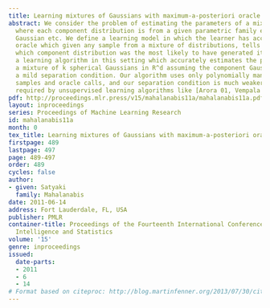 ```yaml
---
title: Learning mixtures of Gaussians with maximum-a-posteriori oracle
abstract: We consider the problem of estimating the parameters of a mixture of distributions,
  where each component distribution is from a given parametric family e.g. exponential,
  Gaussian etc. We define a learning model in which the learner has access to a “maximum-a-posteriori”
  oracle which given any sample from a mixture of distributions, tells the learner
  which component distribution was the most likely to have generated it. We describe
  a learning algorithm in this setting which accurately estimates the parameters of
  a mixture of k spherical Gaussians in R^d assuming the component Gaussians satisfy
  a mild separation condition. Our algorithm uses only polynomially many (in d, k)
  samples and oracle calls, and our separation condition is much weaker than those
  required by unsupervised learning algorithms like [Arora 01, Vempala 02]. [pdf]
pdf: http://proceedings.mlr.press/v15/mahalanabis11a/mahalanabis11a.pdf
layout: inproceedings
series: Proceedings of Machine Learning Research
id: mahalanabis11a
month: 0
tex_title: Learning mixtures of Gaussians with maximum-a-posteriori oracle
firstpage: 489
lastpage: 497
page: 489-497
order: 489
cycles: false
author:
- given: Satyaki
  family: Mahalanabis
date: 2011-06-14
address: Fort Lauderdale, FL, USA
publisher: PMLR
container-title: Proceedings of the Fourteenth International Conference on Artificial
  Intelligence and Statistics
volume: '15'
genre: inproceedings
issued:
  date-parts:
  - 2011
  - 6
  - 14
# Format based on citeproc: http://blog.martinfenner.org/2013/07/30/citeproc-yaml-for-bibliographies/
---
```

